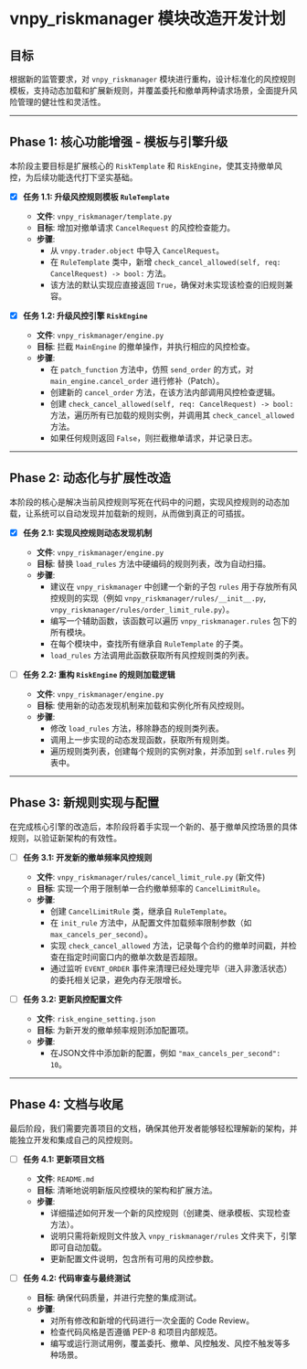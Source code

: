 # vnpy_riskmanager 模块改造开发计划

## 目标
根据新的监管要求，对 `vnpy_riskmanager` 模块进行重构，设计标准化的风控规则模板，支持动态加载和扩展新规则，并覆盖委托和撤单两种请求场景，全面提升风险管理的健壮性和灵活性。

---

## Phase 1: 核心功能增强 - 模板与引擎升级

本阶段主要目标是扩展核心的 `RiskTemplate` 和 `RiskEngine`，使其支持撤单风控，为后续功能迭代打下坚实基础。

- [x] **任务 1.1: 升级风控规则模板 `RuleTemplate`**
    - **文件**: `vnpy_riskmanager/template.py`
    - **目标**: 增加对撤单请求 `CancelRequest` 的风控检查能力。
    - **步骤**:
        - 从 `vnpy.trader.object` 中导入 `CancelRequest`。
        - 在 `RuleTemplate` 类中，新增 `check_cancel_allowed(self, req: CancelRequest) -> bool:` 方法。
        - 该方法的默认实现应直接返回 `True`，确保对未实现该检查的旧规则兼容。

- [x] **任务 1.2: 升级风控引擎 `RiskEngine`**
    - **文件**: `vnpy_riskmanager/engine.py`
    - **目标**: 拦截 `MainEngine` 的撤单操作，并执行相应的风控检查。
    - **步骤**:
        - 在 `patch_function` 方法中，仿照 `send_order` 的方式，对 `main_engine.cancel_order` 进行修补（Patch）。
        - 创建新的 `cancel_order` 方法，在该方法内部调用风控检查逻辑。
        - 创建 `check_cancel_allowed(self, req: CancelRequest) -> bool:` 方法，遍历所有已加载的规则实例，并调用其 `check_cancel_allowed` 方法。
        - 如果任何规则返回 `False`，则拦截撤单请求，并记录日志。

---

## Phase 2: 动态化与扩展性改造

本阶段的核心是解决当前风控规则写死在代码中的问题，实现风控规则的动态加载，让系统可以自动发现并加载新的规则，从而做到真正的可插拔。

- [x] **任务 2.1: 实现风控规则动态发现机制**
    - **文件**: `vnpy_riskmanager/engine.py`
    - **目标**: 替换 `load_rules` 方法中硬编码的规则列表，改为自动扫描。
    - **步骤**:
        - 建议在 `vnpy_riskmanager` 中创建一个新的子包 `rules` 用于存放所有风控规则的实现（例如 `vnpy_riskmanager/rules/__init__.py`, `vnpy_riskmanager/rules/order_limit_rule.py`）。
        - 编写一个辅助函数，该函数可以遍历 `vnpy_riskmanager.rules` 包下的所有模块。
        - 在每个模块中，查找所有继承自 `RuleTemplate` 的子类。
        - `load_rules` 方法调用此函数获取所有风控规则类的列表。

- [ ] **任务 2.2: 重构 `RiskEngine` 的规则加载逻辑**
    - **文件**: `vnpy_riskmanager/engine.py`
    - **目标**: 使用新的动态发现机制来加载和实例化所有风控规则。
    - **步骤**:
        - 修改 `load_rules` 方法，移除静态的规则类列表。
        - 调用上一步实现的动态发现函数，获取所有规则类。
        - 遍历规则类列表，创建每个规则的实例对象，并添加到 `self.rules` 列表中。

---

## Phase 3: 新规则实现与配置

在完成核心引擎的改造后，本阶段将着手实现一个新的、基于撤单风控场景的具体规则，以验证新架构的有效性。

- [ ] **任务 3.1: 开发新的撤单频率风控规则**
    - **文件**: `vnpy_riskmanager/rules/cancel_limit_rule.py` (新文件)
    - **目标**: 实现一个用于限制单一合约撤单频率的 `CancelLimitRule`。
    - **步骤**:
        - 创建 `CancelLimitRule` 类，继承自 `RuleTemplate`。
        - 在 `init_rule` 方法中，从配置文件加载频率限制参数（如 `max_cancels_per_second`）。
        - 实现 `check_cancel_allowed` 方法，记录每个合约的撤单时间戳，并检查在指定时间窗口内的撤单次数是否超限。
        - 通过监听 `EVENT_ORDER` 事件来清理已经处理完毕（进入非激活状态）的委托相关记录，避免内存无限增长。

- [ ] **任务 3.2: 更新风控配置文件**
    - **文件**: `risk_engine_setting.json`
    - **目标**: 为新开发的撤单频率规则添加配置项。
    - **步骤**:
        - 在JSON文件中添加新的配置，例如 `"max_cancels_per_second": 10`。

---

## Phase 4: 文档与收尾

最后阶段，我们需要完善项目的文档，确保其他开发者能够轻松理解新的架构，并能独立开发和集成自己的风控规则。

- [ ] **任务 4.1: 更新项目文档**
    - **文件**: `README.md`
    - **目标**: 清晰地说明新版风控模块的架构和扩展方法。
    - **步骤**:
        - 详细描述如何开发一个新的风控规则（创建类、继承模板、实现检查方法）。
        - 说明只需将新规则文件放入 `vnpy_riskmanager/rules` 文件夹下，引擎即可自动加载。
        - 更新配置文件说明，包含所有可用的风控参数。

- [ ] **任务 4.2: 代码审查与最终测试**
    - **目标**: 确保代码质量，并进行完整的集成测试。
    - **步骤**:
        - 对所有修改和新增的代码进行一次全面的 Code Review。
        - 检查代码风格是否遵循 PEP-8 和项目内部规范。
        - 编写或运行测试用例，覆盖委托、撤单、风控触发、风控不触发等多种场景。

